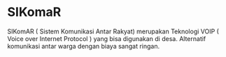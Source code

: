 # SIKomaR 
SIKomAR ( Sistem Komunikasi Antar Rakyat) merupakan Teknologi VOIP ( Voice over Internet Protocol ) yang bisa digunakan di desa. Alternatif komunikasi antar warga dengan biaya sangat ringan.
